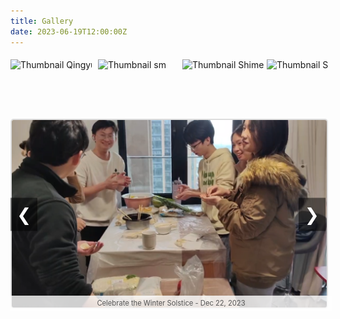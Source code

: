 ```yaml
---
title: Gallery
date: 2023-06-19T12:00:00Z
---
```


<style>
    h1 {
        text-align: center;
        margin-bottom: 2px; /* 减小标题下方的间距 */
    }

    .gallery {
        display: flex;
        flex-direction: column;
        align-items: center;
        margin-top: 3px; /* 减小整个gallery的上边距 */
    }

    .gallery-thumbnails {
        display: flex;
        justify-content: flex-start; /* 使缩略图从左边开始排列 */
        gap: 5px; /* 减小缩略图之间的间距 */
        overflow-x: auto; /* 添加水平滚动条 */
        white-space: nowrap; /* 防止缩略图换行 */
        width: 100%; /* 利用更大区域来显示缩略图 */
        margin-bottom: 0px; /* 减小缩略图和主图之间的间距 */
        padding: 5px; /* 添加一些内边距以增加滚动条的可见性 */
    }

    .thumbnail-container {
        display: inline-flex; /* 使容器显示为行内块级元素 */
        flex-direction: column;
        align-items: center;
        cursor: pointer;
    }

    .thumbnail-container img {
        width: 130px; /* 调整缩略图的宽度 */
        height: 90px; /* 调整缩略图的高度 */
        transition: transform 0.3s;
    }

    .thumbnail-container img:hover {
        transform: scale(1.1);
        border: 2px solid #ddd;
        border-radius: 5px;
    }

    .thumbnail-container p {
        margin-top: 2px; /* 减小描述和缩略图之间的间距 */
        font-size: 0.9em; /* 调整描述文本的大小 */
        color: #777;
        text-align: center;
    }

    .gallery-main {
        width: 100%; /* 利用父容器的宽度 */
        max-width: 90vw; /* 设置最大宽度为视口宽度的90% */
        text-align: center;
        position: relative;
        margin: 0 auto; /* 水平居中 */
    }

    .gallery-main img {
        max-width: 100%; /* 图片最大宽度为100%，以免在小屏幕上拉伸过大 */
        height: auto;
        border: 2px solid #ddd;
        border-radius: 5px;
        transition: opacity 2s ease-in-out; /* 过渡效果时间 */
        opacity: 1;
    }

    .gallery-main .image-description {
        margin-top: 2px; /* 减小描述和缩略图之间的间距 */
        font-size: 0.8em; /* 调整描述文本的大小 */
        color: #555;
        transition: opacity 2s ease-in-out; /* 将过渡效果时间增加到2秒 */
        opacity: 1;
        position: absolute;
        bottom: 0;
        width: 100%;
        background-color: rgba(255, 255, 255, 0.8);
        padding: 5px;
    }

    .gallery-nav {
        position: absolute;
        top: 50%;
        transform: translateY(-50%);
        background-color: rgba(0, 0, 0, 0.5);
        color: white;
        border: none;
        font-size: 2em; /* 调整导航按钮的大小 */
        padding: 10px; /* 增加按钮的内边距 */
        cursor: pointer;
        z-index: 1;
    }

    .gallery-nav.left {
        left: 0;
    }

    .gallery-nav.right {
        right: 0;
    }

    .gallery-thumbnails::-webkit-scrollbar {
        height: 8px; /* 滚动条的高度 */
    }

    .gallery-thumbnails::-webkit-scrollbar-thumb {
        background: #888; /* 滚动条的颜色 */
        border-radius: 4px;
    }

    .gallery-thumbnails::-webkit-scrollbar-thumb:hover {
        background: #555; /* 滚动条悬停时的颜色 */
    }

    .gallery-thumbnails::-webkit-scrollbar-track {
        background: #f1f1f1; /* 滚动条轨道的颜色 */
    }
</style>

<div class="gallery">
    <div class="gallery-thumbnails">
        <div class="thumbnail-container" onclick="showImage(0, true)">
            <img src="/images/Qingyuan rafting.jpg" alt="Thumbnail Qingyuan rafting">
        </div>
        <div class="thumbnail-container" onclick="showImage(1, true)">
            <img src="/images/dz.jpg" alt="Thumbnail dz">
        </div>
        <div class="thumbnail-container" onclick="showImage(2, true)">
            <img src="/images/sm.jpg" alt="Thumbnail sm">
        </div>
        <div class="thumbnail-container" onclick="showImage(3, true)">
            <img src="/images/Shimen 1.jpg" alt="Thumbnail Shimen 1">
        </div>
        <div class="thumbnail-container" onclick="showImage(4, true)">
            <img src="/images/Shimen 2.jpg" alt="Thumbnail Shimen 2">
        </div>
        <div class="thumbnail-container" onclick="showImage(5, true)">
            <img src="/images/Honglinhuahai.jpg" alt="Thumbnail Honglinhuahai">
        </div>
        <div class="thumbnail-container" onclick="showImage(6, true)">
            <img src="/images/羽毛球赛.jpg" alt="Thumbnail 羽毛球赛">
        </div>
        <div class="thumbnail-container" onclick="showImage(7, true)">
            <img src="/images/课题组合照.jpg" alt="Thumbnail 课题组合照">
        </div>
        <div class="thumbnail-container" onclick="showImage(8, true)">
            <img src="/images/毕业典礼合照.jpg" alt="Thumbnail 毕业典礼合照">
        </div>
        <div class="thumbnail-container" onclick="showImage(9, true)">
            <img src="/images/龙林毕业聚餐.jpg" alt="Thumbnail 龙林毕业聚餐">
        </div>
    </div>
    <div class="gallery-main">
        <button class="gallery-nav left" onclick="showPreviousImage()">&#10094;</button>
        <img src="/images/dz.jpg" alt="Main Image" id="mainImage">
        <div id="mainImageDescription" class="image-description">Celebrate the Winter Solstice - Dec 22, 2023</div>
        <button class="gallery-nav right" onclick="showNextImage()">&#10095;</button>
    </div>
</div>

<script>
    const images = [
        {
            src: '/images/Qingyuan rafting.jpg',
            description: 'First team-building activity, white-water rafting - Jul 25, 2023'
        },
        {
            src: '/images/dz.jpg',
            description: 'Celebrate the Winter Solstice - Dec 22, 2023'
        },
        {
            src: '/images/sm.jpg',
            description: 'Camping trip at Shimen - Jan 7, 2024'
        },
        {
            src: '/images/Shimen 1.jpg',
            description: 'Camping trip at Shimen - Jan 7, 2024'
        },
        {
            src: '/images/Shimen 2.jpg',
            description: 'Camping trip at Shimen - Jan 7, 2024'
        },
        {
            src: '/images/Honglinhuahai.jpg',
            description: 'Gathering at Honglin Flower Sea Restaurant to Welcome Niu Bo - Feb 29, 2024'
        },
        {
            src: '/images/羽毛球赛.jpg',
            description: 'Graduate student badminton friendly match - May 21, 2024'
        },
        {
            src: '/images/课题组合照.jpg',
            description: 'College photo day - Jun 7, 2024'
        },
        {
            src: '/images/毕业典礼合照.jpg',
            description: 'College graduation ceremony - Jun 18, 2024'
        },
        {
            src: '/images/龙林毕业聚餐.jpg',
            description: 'Undergraduate graduation dinner - Jun 19, 2024'
        }
    ];

    let currentIndex = 0;
    let autoSwitchInterval;
    const transitionTime = 2000; // 2秒
    const quickTransitionTime = 500; // 0.5秒

    function showImage(index, quick = false) {
        currentIndex = index;
        const mainImage = document.getElementById('mainImage');
        const mainImageDescription = document.getElementById('mainImageDescription');

        if (quick) {
            mainImage.style.transition = `opacity ${quickTransitionTime}ms ease-in-out`;
            mainImageDescription.style.transition = `opacity ${quickTransitionTime}ms ease-in-out`;
        } else {
            mainImage.style.transition = `opacity ${transitionTime}ms ease-in-out`;
            mainImageDescription.style.transition = `opacity ${transitionTime}ms ease-in-out`;
        }

        // 淡出效果
        mainImage.style.opacity = 0;
        mainImageDescription.style.opacity = 0;

        setTimeout(() => {
            mainImage.src = images[index].src;
            mainImageDescription.textContent = images[index].description;

            // 淡入效果
            mainImage.style.opacity = 1;
            mainImageDescription.style.opacity = 1;
        }, quick ? quickTransitionTime : transitionTime);

        resetAutoSwitch();
    }

    function showNextImage() {
        currentIndex = (currentIndex + 1) % images.length;
        showImage(currentIndex, true);
    }

    function showPreviousImage() {
        currentIndex = (currentIndex - 1 + images.length) % images.length;
        showImage(currentIndex, true);
    }

    function autoSwitchImages() {
        autoSwitchInterval = setInterval(showNextImage, 5000); // 将间隔时间改为5000毫秒（5秒）
    }

    function resetAutoSwitch() {
        clearInterval(autoSwitchInterval);
        autoSwitchImages();
    }

    document.addEventListener('DOMContentLoaded', () => {
        autoSwitchImages();
    });
</script>
